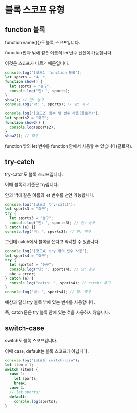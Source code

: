 # 블록 스코프 유형

## function 블록

function name(){}도 블록 스코프입니다.

function 안과 밖에 같은 이름의 let 변수 선언이 가능합니다.

이것은 스코프가 다르기 때문입니다.

```js
console.log("[코드1] function 블록");
let sports = "축구";
function show() {
  let sports = "농구";
  console.log("안: ", sports);
}
show(); // 안: 농구
console.log("밖: ", sports); // 밖: 축구

console.log("[코드2] 함수 밖 변수 사용(클로저)");
let sports2 = "축구";
function show2() {
  console.log(sports2);
}
show2(); // 축구
```

function 밖의 let 변수를 function 안에서 사용할 수 있습니다(클로저).

## try-catch

try-catch도 블록 스코프입니다.

이때 블록의 기준은 try입니다.

안과 밖에 같은 이름의 let 변수를 선언 가능합니다.

```js
console.log("[코드3] try-catch");
let sports3 = "축구";
try {
  let sports3 = "농구";
  console.log("안: ", sports3); // 안: 농구
} catch (e) {}
console.log("밖: ", sports3); // 밖: 축구
```

그런데 catch에서 블록을 쓴다고 착각할 수 있습니다.

```js
console.log("[코드4] try 밖의 변수 사용");
let sports4 = "축구";
try {
  let sports4 = "농구";
  console.log("안: ", sports4); // 안: 농구
  abc = error;
} catch (e) {
  console.log("catch: ", sports4); // catch: 축구
}
console.log("밖: ", sports4); // 밖: 축구
```

예상과 달리 try 블록 밖에 있는 변수를 사용합니다.

즉, catch 문은 try 블록 안에 있는 것을 사용하지 않습니다.

## switch-case

switch도 블록 스코프입니다.

이때 case, default는 블록 스코프가 아닙니다.

```js
console.log("[코드5] switch-case");
let item = 1;
switch (item) {
  case 1:
    let sports;
    break;
  case 2:
  // let sports;
  default:
    console.log(sports);
}
```

